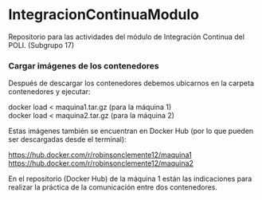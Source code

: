 # IntegracionContinuaModulo
Repositorio para las actividades del módulo de Integración Continua del POLI. (Subgrupo 17)


<h3> Cargar imágenes de los contenedores </h3>

Después de descargar los contenedores debemos ubicarnos en la carpeta contenedores y ejecutar:

docker load  < maquina1.tar.gz (para la máquina 1)\
docker load  < maquina2.tar.gz (para la máquina 2)

Estas imágenes también se encuentran en Docker Hub (por lo que pueden ser descargadas desde el terminal):

https://hub.docker.com/r/robinsonclemente12/maquina1 \
https://hub.docker.com/r/robinsonclemente12/maquina2

En el repositorio (Docker Hub) de la máquina 1 están las indicaciones para realizar la práctica de la comunicación entre dos contenedores.
